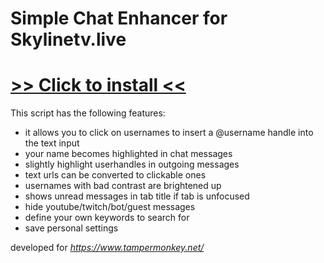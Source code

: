 # Simple Chat Enhancer for Skylinetv.live

# [>> Click to install <<](https://github.com/s644/sltv/raw/master/stvl_simple_chat_enhancer.user.js)

This script has the following features:

* it allows you to click on usernames to insert a @username handle into the text input
* your name becomes highlighted in chat messages
* slightly highlight userhandles in outgoing messages
* text urls can be converted to clickable ones
* usernames with bad contrast are brightened up
* shows unread messages in tab title if tab is unfocused
* hide youtube/twitch/bot/guest messages
* define your own keywords to search for
* save personal settings


developed for _https://www.tampermonkey.net/_
